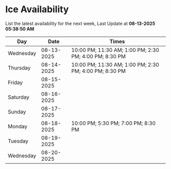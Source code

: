 # Ice Availability

List the latest availability for the next week, Last Update at **08-13-2025 05:38:50 AM**

| Day         | Date        | Times       |
| ----------- | ----------- | ----------- |
|Wednesday|08-13-2025|10:00 PM; 11:30 AM; 1:00 PM; 2:30 PM; 4:00 PM; 8:30 PM|
|Thursday|08-14-2025|10:00 PM; 11:30 AM; 1:00 PM; 2:30 PM; 4:00 PM; 8:30 PM|
|Friday|08-15-2025||
|Saturday|08-16-2025||
|Sunday|08-17-2025||
|Monday|08-18-2025|10:00 PM; 5:30 PM; 7:00 PM; 8:30 PM|
|Tuesday|08-19-2025||
|Wednesday|08-20-2025||
